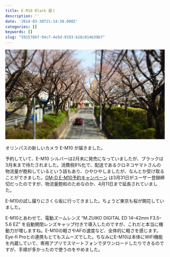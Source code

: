 ```yaml
---
title: E-M10 Black 届く
description: ''
date: '2014-03-30T21:14:30.000Z'
categories: []
keywords: []
slug: "5915766f-94c7-4e5d-9193-b18c014b39b7"
---
```

![](1__mFpuRLSwlfNb0pNMOb64Ng.png)

オリンパスの新しいカメラ E-M10 が届きました。

予約していて、E-M10 シルバーは2月末に発売になっていましたが、ブラックは3月末まで待たされました。消費税8%化で、配送であるクロネコヤマトさんの物流量が飽和しているという話もあり、ひやひやしましたが、なんとか受け取ることができました。[OM-D E-M10予約キャンペーン](http://olympus-imaging.jp/event_campaign/campaign/c140129a/index.html) は3月31日がユーザー登録締切だったのですが、物流量飽和のためなのか、4月11日まで延長されていました。

E-M10の試し撮りにさくら坂に行ってきました。ちょうど東京も桜が開花していました。

E-M10とあわせて、電動ズームレンズ “M.ZUIKO DIGITAL ED 14–42mm F3.5–5.6 EZ” を自動開閉レンズキャップ付きで導入したのですが、これだと本当に機動力が増しますね。E-M10の軽さやAFの速度など、全体的に軽さを感じます。Eye-fi Proとの連携もとてもスムーズでした。ちなみにE-M10は本体にWiFi機能を内蔵していて、専用アプリでスマートフォンでダウンロードしたりできるのですが、手順が多かったので使うのをやめました。